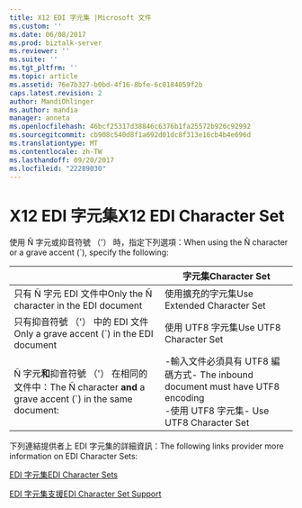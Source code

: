 ```yaml
---
title: X12 EDI 字元集 |Microsoft 文件
ms.custom: ''
ms.date: 06/08/2017
ms.prod: biztalk-server
ms.reviewer: ''
ms.suite: ''
ms.tgt_pltfrm: ''
ms.topic: article
ms.assetid: 76e7b327-b0bd-4f16-8bfe-6c0184059f2b
caps.latest.revision: 2
author: MandiOhlinger
ms.author: mandia
manager: anneta
ms.openlocfilehash: 46bcf25317d38846c6376b1fa25572b926c92992
ms.sourcegitcommit: cb908c540d8f1a692d01dc8f313e16cb4b4e696d
ms.translationtype: MT
ms.contentlocale: zh-TW
ms.lasthandoff: 09/20/2017
ms.locfileid: "22289030"
---
```

# <a name="x12-edi-character-set"></a><span data-ttu-id="691d5-102">X12 EDI 字元集</span><span class="sxs-lookup"><span data-stu-id="691d5-102">X12 EDI Character Set</span></span>
<span data-ttu-id="691d5-103">使用 Ñ 字元或抑音符號 （'） 時，指定下列選項：</span><span class="sxs-lookup"><span data-stu-id="691d5-103">When using the Ñ character or a grave accent (\`), specify the following:</span></span>  
  
||<span data-ttu-id="691d5-104">字元集</span><span class="sxs-lookup"><span data-stu-id="691d5-104">Character Set</span></span>|  
|-|-------------------|  
|<span data-ttu-id="691d5-105">只有 Ñ 字元 EDI 文件中</span><span class="sxs-lookup"><span data-stu-id="691d5-105">Only the Ñ character in the EDI document</span></span>|<span data-ttu-id="691d5-106">使用擴充的字元集</span><span class="sxs-lookup"><span data-stu-id="691d5-106">Use Extended Character Set</span></span>|  
|<span data-ttu-id="691d5-107">只有抑音符號 （'） 中的 EDI 文件</span><span class="sxs-lookup"><span data-stu-id="691d5-107">Only a grave accent (\`) in the EDI document</span></span>|<span data-ttu-id="691d5-108">使用 UTF8 字元集</span><span class="sxs-lookup"><span data-stu-id="691d5-108">Use UTF8 Character Set</span></span>|  
|<span data-ttu-id="691d5-109">Ñ 字元**和**抑音符號 （'） 在相同的文件中：</span><span class="sxs-lookup"><span data-stu-id="691d5-109">The Ñ character **and** a grave accent (\`) in the same document:</span></span>|<span data-ttu-id="691d5-110">-輸入文件必須具有 UTF8 編碼方式</span><span class="sxs-lookup"><span data-stu-id="691d5-110">-   The inbound document must have UTF8 encoding</span></span><br /><span data-ttu-id="691d5-111">-使用 UTF8 字元集</span><span class="sxs-lookup"><span data-stu-id="691d5-111">-   Use UTF8 Character Set</span></span>|  
  
 <span data-ttu-id="691d5-112">下列連結提供者上 EDI 字元集的詳細資訊：</span><span class="sxs-lookup"><span data-stu-id="691d5-112">The following links provider more information on EDI Character Sets:</span></span>  
  
 [<span data-ttu-id="691d5-113">EDI 字元集</span><span class="sxs-lookup"><span data-stu-id="691d5-113">EDI Character Sets</span></span>](http://go.microsoft.com/fwlink/p/?LinkId=271249)  
  
 [<span data-ttu-id="691d5-114">EDI 字元集支援</span><span class="sxs-lookup"><span data-stu-id="691d5-114">EDI Character Set Support</span></span>](http://go.microsoft.com/fwlink/p/?LinkId=271250)